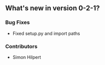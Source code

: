 ## What's new in version 0-2-1?


### Bug Fixes

* Fixed setup.py and import paths


### Contributors

* Simon Hilpert
